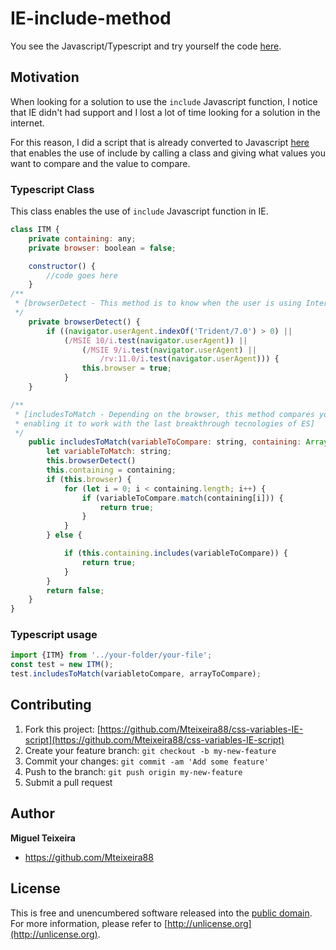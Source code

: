# IE-include-method

You see the Javascript/Typescript and try yourself the code [here](http://www.typescriptlang.org/play/#src=class%20ITM%20%7B%0D%0A%20%20%20%20private%20containing%3A%20any%3B%0D%0A%20%20%20%20private%20browser%3A%20boolean%20%3D%20false%3B%0D%0A%0D%0A%20%20%20%20constructor()%20%7B%0D%0A%20%20%20%20%20%20%20%20%2F%2Fcode%20goes%20here%0D%0A%20%20%20%20%7D%0D%0A%2F**%0D%0A%20*%20%5BbrowserDetect%20-%20This%20method%20is%20to%20know%20when%20the%20user%20is%20using%20Internet%20Explorer%5D%0D%0A%20*%2F%0D%0A%20%20%20%20private%20browserDetect()%20%7B%0D%0A%20%20%20%20%20%20%20%20if%20((navigator.userAgent.indexOf('Trident%2F7.0')%20%3E%200)%20%7C%7C%0D%0A%20%20%20%20%20%20%20%20%20%20%20%20(%2FMSIE%2010%2Fi.test(navigator.userAgent))%20%7C%7C%0D%0A%20%20%20%20%20%20%20%20%20%20%20%20%20%20%20%20(%2FMSIE%209%2Fi.test(navigator.userAgent)%20%7C%7C%0D%0A%20%20%20%20%20%20%20%20%20%20%20%20%20%20%20%20%20%20%20%20%2Frv%3A11.0%2Fi.test(navigator.userAgent)))%20%7B%0D%0A%20%20%20%20%20%20%20%20%20%20%20%20%20%20%20%20this.browser%20%3D%20true%3B%0D%0A%20%20%20%20%20%20%20%20%20%20%20%20%7D%0D%0A%20%20%20%20%7D%0D%0A%0D%0A%2F**%0D%0A%20*%20%5BincludesToMatch%20-%20Depending%20on%20the%20browser%2C%20this%20method%20compares%20your%20variables%20using%20the%20include%20or%20the%20match%20Javascript%20function%2C%0D%0A%20*%20enabling%20it%20to%20work%20with%20the%20last%20breakthrough%20tecnologies%20of%20ES%5D%0D%0A%20*%2F%0D%0A%20%20%20%20public%20includesToMatch(variableToCompare%3A%20string%2C%20containing%3A%20Array%3Cstring%3E)%20%7B%0D%0A%20%20%20%20%20%20%20%20let%20variableToMatch%3A%20string%3B%0D%0A%20%20%20%20%20%20%20%20this.browserDetect()%0D%0A%20%20%20%20%20%20%20%20this.containing%20%3D%20containing%3B%0D%0A%20%20%20%20%20%20%20%20if%20(this.browser)%20%7B%0D%0A%20%20%20%20%20%20%20%20%20%20%20%20for%20(let%20i%20%3D%200%3B%20i%20%3C%20containing.length%3B%20i%2B%2B)%20%7B%0D%0A%20%20%20%20%20%20%20%20%20%20%20%20%20%20%20%20if%20(variableToCompare.match(containing%5Bi%5D))%20%7B%0D%0A%20%20%20%20%20%20%20%20%20%20%20%20%20%20%20%20%20%20%20%20document.getElementById(%22someId%22).innerHTML%20%3D%20%22true%22%0D%0A%20%20%20%20%20%20%20%20%20%20%20%20%20%20%20%20%20%20%20%20document.getElementById(%22someId%22).style.backgroundColor%20%3D%20%22green%22%3B%0D%0A%20%20%20%20%20%20%20%20%20%20%20%20%20%20%20%20%20%20%20%20document.getElementById(%22someId%22).style.color%20%3D%20%22white%22%3B%0D%0A%20%20%20%20%20%20%20%20%20%20%20%20%20%20%20%20%20%20%20%20return%20true%3B%0D%0A%20%20%20%20%20%20%20%20%20%20%20%20%20%20%20%20%7D%0D%0A%20%20%20%20%20%20%20%20%20%20%20%20%7D%0D%0A%20%20%20%20%20%20%20%20%7D%20else%20%7B%0D%0A%0D%0A%20%20%20%20%20%20%20%20%20%20%20%20if%20(this.containing.includes(variableToCompare))%20%7B%0D%0A%20%20%20%20%20%20%20%20%20%20%20%20%20%20%20%20document.getElementById(%22someId%22).innerHTML%20%3D%20%22true%22%3B%0D%0A%20%20%20%20%20%20%20%20%20%20%20%20%20%20%20%20document.getElementById(%22someId%22).style.backgroundColor%20%3D%20%22green%22%3B%0D%0A%20%20%20%20%20%20%20%20%20%20%20%20%20%20%20%20document.getElementById(%22someId%22).style.color%20%3D%20%22white%22%3B%0D%0A%20%20%20%20%20%20%20%20%20%20%20%20%20%20%20%20return%20true%3B%0D%0A%20%20%20%20%20%20%20%20%20%20%20%20%7D%0D%0A%20%20%20%20%20%20%20%20%7D%0D%0A%0D%0A%20%20%20%20%20%20%20%20document.getElementById(%22someId%22).innerHTML%20%3D%20%22false%22%0D%0A%20%20%20%20%20%20%20%20document.getElementById(%22someId%22).style.backgroundColor%20%3D%20%22red%22%3B%0D%0A%20%20%20%20%20%20%20%20document.getElementById(%22someId%22).style.color%20%3D%20%22white%22%3B%0D%0A%20%20%20%20%20%20%20%20return%20false%3B%0D%0A%20%20%20%20%7D%0D%0A%7D%0D%0A%0D%0Alet%20test%20%3D%20new%20ITM()%3B%0D%0A%0D%0A%0D%0Alet%20button%20%3D%20document.createElement('button')%3B%0D%0Alet%20button2%20%3D%20document.createElement('button')%3B%0D%0Alet%20span%20%3D%20document.createElement('SPAN')%3B%0D%0Alet%20span2%20%3D%20document.createElement('SPAN')%3B%0D%0Alet%20variabletoCompare%20%3D%20'translate'%0D%0Alet%20arrayToCompare%20%3D%20%5B'translate'%2C%20'rotate'%2C%20'skew'%5D%3B%0D%0Abutton2.id%20%3D%20%22someId%22%3B%0D%0Abutton2.textContent%20%3D%20%22This%20is%20the%20final%20result%22%0D%0Adocument.body.appendChild(button)%3B%0D%0Adocument.body.appendChild(button2)%3B%0D%0Adocument.body.appendChild(span)%3B%0D%0Adocument.body.appendChild(span2)%3B%0D%0Aspan.innerHTML%20%3D%20variabletoCompare%3B%0D%0Aspan2.innerHTML%20%3D%20%22%20exists%20in%20%22%20%2B%20arrayToCompare%20%2B%20'%3F'%3B%0D%0A%0D%0A%0D%0Abutton.textContent%20%3D%20%22Test%20me%22%3B%0D%0Abutton.onclick%20%3D%20function()%20%7B%0D%0A%20%20%20%20test.includesToMatch(variabletoCompare%2C%20arrayToCompare)%3B%0D%0A%7D%0D%0A%0D%0Adocument.getElementById(%22someId%22).style.marginRight%20%3D%20%225px%22%3B%0D%0Adocument.getElementById(%22someId%22).style.marginLeft%20%3D%20%225px%22%3B).

## Motivation

When looking for a solution to use the `include` Javascript function, I notice that IE didn't had support and I lost a lot of time looking
for a solution in the internet.

For this reason, I did a script that is already converted to Javascript [here](http://www.typescriptlang.org/play/#src=class%20ITM%20%7B%0D%0A%20%20%20%20private%20containing%3A%20any%3B%0D%0A%20%20%20%20private%20browser%3A%20boolean%20%3D%20false%3B%0D%0A%0D%0A%20%20%20%20constructor()%20%7B%0D%0A%20%20%20%20%20%20%20%20%2F%2Fcode%20goes%20here%0D%0A%20%20%20%20%7D%0D%0A%2F**%0D%0A%20*%20%5BbrowserDetect%20-%20This%20method%20is%20to%20know%20when%20the%20user%20is%20using%20Internet%20Explorer%5D%0D%0A%20*%2F%0D%0A%20%20%20%20private%20browserDetect()%20%7B%0D%0A%20%20%20%20%20%20%20%20if%20((navigator.userAgent.indexOf('Trident%2F7.0')%20%3E%200)%20%7C%7C%0D%0A%20%20%20%20%20%20%20%20%20%20%20%20(%2FMSIE%2010%2Fi.test(navigator.userAgent))%20%7C%7C%0D%0A%20%20%20%20%20%20%20%20%20%20%20%20%20%20%20%20(%2FMSIE%209%2Fi.test(navigator.userAgent)%20%7C%7C%0D%0A%20%20%20%20%20%20%20%20%20%20%20%20%20%20%20%20%20%20%20%20%2Frv%3A11.0%2Fi.test(navigator.userAgent)))%20%7B%0D%0A%20%20%20%20%20%20%20%20%20%20%20%20%20%20%20%20this.browser%20%3D%20true%3B%0D%0A%20%20%20%20%20%20%20%20%20%20%20%20%7D%0D%0A%20%20%20%20%7D%0D%0A%0D%0A%2F**%0D%0A%20*%20%5BincludesToMatch%20-%20Depending%20on%20the%20browser%2C%20this%20method%20compares%20your%20variables%20using%20the%20include%20or%20the%20match%20Javascript%20function%2C%0D%0A%20*%20enabling%20it%20to%20work%20with%20the%20last%20breakthrough%20tecnologies%20of%20ES%5D%0D%0A%20*%2F%0D%0A%20%20%20%20public%20includesToMatch(variableToCompare%3A%20string%2C%20containing%3A%20Array%3Cstring%3E)%20%7B%0D%0A%20%20%20%20%20%20%20%20let%20variableToMatch%3A%20string%3B%0D%0A%20%20%20%20%20%20%20%20this.browserDetect()%0D%0A%20%20%20%20%20%20%20%20this.containing%20%3D%20containing%3B%0D%0A%20%20%20%20%20%20%20%20if%20(this.browser)%20%7B%0D%0A%20%20%20%20%20%20%20%20%20%20%20%20for%20(let%20i%20%3D%200%3B%20i%20%3C%20containing.length%3B%20i%2B%2B)%20%7B%0D%0A%20%20%20%20%20%20%20%20%20%20%20%20%20%20%20%20if%20(variableToCompare.match(containing%5Bi%5D))%20%7B%0D%0A%20%20%20%20%20%20%20%20%20%20%20%20%20%20%20%20%20%20%20%20document.getElementById(%22someId%22).innerHTML%20%3D%20%22true%22%0D%0A%20%20%20%20%20%20%20%20%20%20%20%20%20%20%20%20%20%20%20%20document.getElementById(%22someId%22).style.backgroundColor%20%3D%20%22green%22%3B%0D%0A%20%20%20%20%20%20%20%20%20%20%20%20%20%20%20%20%20%20%20%20document.getElementById(%22someId%22).style.color%20%3D%20%22white%22%3B%0D%0A%20%20%20%20%20%20%20%20%20%20%20%20%20%20%20%20%20%20%20%20return%20true%3B%0D%0A%20%20%20%20%20%20%20%20%20%20%20%20%20%20%20%20%7D%0D%0A%20%20%20%20%20%20%20%20%20%20%20%20%7D%0D%0A%20%20%20%20%20%20%20%20%7D%20else%20%7B%0D%0A%0D%0A%20%20%20%20%20%20%20%20%20%20%20%20if%20(this.containing.includes(variableToCompare))%20%7B%0D%0A%20%20%20%20%20%20%20%20%20%20%20%20%20%20%20%20document.getElementById(%22someId%22).innerHTML%20%3D%20%22true%22%3B%0D%0A%20%20%20%20%20%20%20%20%20%20%20%20%20%20%20%20document.getElementById(%22someId%22).style.backgroundColor%20%3D%20%22green%22%3B%0D%0A%20%20%20%20%20%20%20%20%20%20%20%20%20%20%20%20document.getElementById(%22someId%22).style.color%20%3D%20%22white%22%3B%0D%0A%20%20%20%20%20%20%20%20%20%20%20%20%20%20%20%20return%20true%3B%0D%0A%20%20%20%20%20%20%20%20%20%20%20%20%7D%0D%0A%20%20%20%20%20%20%20%20%7D%0D%0A%0D%0A%20%20%20%20%20%20%20%20document.getElementById(%22someId%22).innerHTML%20%3D%20%22false%22%0D%0A%20%20%20%20%20%20%20%20document.getElementById(%22someId%22).style.backgroundColor%20%3D%20%22red%22%3B%0D%0A%20%20%20%20%20%20%20%20document.getElementById(%22someId%22).style.color%20%3D%20%22white%22%3B%0D%0A%20%20%20%20%20%20%20%20return%20false%3B%0D%0A%20%20%20%20%7D%0D%0A%7D%0D%0A%0D%0Alet%20test%20%3D%20new%20ITM()%3B%0D%0A%0D%0A%0D%0Alet%20button%20%3D%20document.createElement('button')%3B%0D%0Alet%20button2%20%3D%20document.createElement('button')%3B%0D%0Alet%20span%20%3D%20document.createElement('SPAN')%3B%0D%0Alet%20span2%20%3D%20document.createElement('SPAN')%3B%0D%0Alet%20variabletoCompare%20%3D%20'translate'%0D%0Alet%20arrayToCompare%20%3D%20%5B'translate'%2C%20'rotate'%2C%20'skew'%5D%3B%0D%0Abutton2.id%20%3D%20%22someId%22%3B%0D%0Abutton2.textContent%20%3D%20%22This%20is%20the%20final%20result%22%0D%0Adocument.body.appendChild(button)%3B%0D%0Adocument.body.appendChild(button2)%3B%0D%0Adocument.body.appendChild(span)%3B%0D%0Adocument.body.appendChild(span2)%3B%0D%0Aspan.innerHTML%20%3D%20variabletoCompare%3B%0D%0Aspan2.innerHTML%20%3D%20%22%20exists%20in%20%22%20%2B%20arrayToCompare%20%2B%20'%3F'%3B%0D%0A%0D%0A%0D%0Abutton.textContent%20%3D%20%22Test%20me%22%3B%0D%0Abutton.onclick%20%3D%20function()%20%7B%0D%0A%20%20%20%20test.includesToMatch(variabletoCompare%2C%20arrayToCompare)%3B%0D%0A%7D%0D%0A%0D%0Adocument.getElementById(%22someId%22).style.marginRight%20%3D%20%225px%22%3B%0D%0Adocument.getElementById(%22someId%22).style.marginLeft%20%3D%20%225px%22%3B)
that enables the use of include by calling a class and giving what values you want to compare and the value to compare.


### Typescript Class
This class enables the use of `include` Javascript function in IE.
```javascript
class ITM {
    private containing: any;
    private browser: boolean = false;

    constructor() {
        //code goes here
    }
/**
 * [browserDetect - This method is to know when the user is using Internet Explorer]
 */
    private browserDetect() {
        if ((navigator.userAgent.indexOf('Trident/7.0') > 0) ||
            (/MSIE 10/i.test(navigator.userAgent)) ||
                (/MSIE 9/i.test(navigator.userAgent) ||
                    /rv:11.0/i.test(navigator.userAgent))) {
                this.browser = true;
            }
    }

/**
 * [includesToMatch - Depending on the browser, this method compares your variables using the include or the match Javascript function,
 * enabling it to work with the last breakthrough tecnologies of ES]
 */
    public includesToMatch(variableToCompare: string, containing: Array<string>) {
        let variableToMatch: string;
        this.browserDetect()
        this.containing = containing;
        if (this.browser) {
            for (let i = 0; i < containing.length; i++) {
                if (variableToCompare.match(containing[i])) {
                    return true;
                }
            }
        } else {

            if (this.containing.includes(variableToCompare)) {
                return true;
            }
        }
        return false;
    }
}
```

### Typescript usage

```javascript
import {ITM} from '../your-folder/your-file';
const test = new ITM();
test.includesToMatch(variabletoCompare, arrayToCompare);
```

## Contributing

1. Fork this project: [https://github.com/Mteixeira88/css-variables-IE-script](https://github.com/Mteixeira88/css-variables-IE-script)
2. Create your feature branch: `git checkout -b my-new-feature`
3. Commit your changes: `git commit -am 'Add some feature'`
4. Push to the branch: `git push origin my-new-feature`
5. Submit a pull request


## Author
**Miguel Teixeira**
* <https://github.com/Mteixeira88>

## License

This is free and unencumbered software released into the [public domain](UNLICENSE.txt). For more information,
please refer to [http://unlicense.org](http://unlicense.org).
